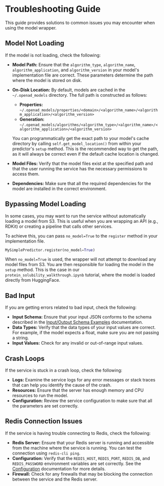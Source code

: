 # Troubleshooting Guide

This guide provides solutions to common issues you may encounter when using the model wrapper.

## Model Not Loading

If the model is not loading, check the following:

*   **Model Path:** Ensure that the `algorithm_type`, `algorithm_name`, `algorithm_application`, and `algorithm_version` in your model's implementation file are correct. These parameters determine the path where the model is stored on disk.
*   **On-Disk Location:** By default, models are cached in the `~/.openad_models` directory. The full path is constructed as follows:
    *   **Properties:** `~/.openad_models/properties/<domain>/<algorithm_name>/<algorithm_application>/<algorithm_version>`
    *   **Generation:** `~/.openad_models/algorithms/<algorithm_type>/<algorithm_name>/<algorithm_application>/<algorithm_version>`
    
    You can programmatically get the exact path to your model's cache directory by calling `self.get_model_location()` from within your predictor's `setup` method. This is the recommended way to get the path, as it will always be correct even if the default cache location is changed.
*   **Model Files:** Verify that the model files exist at the specified path and that the user running the service has the necessary permissions to access them.
*   **Dependencies:** Make sure that all the required dependencies for the model are installed in the correct environment.

## Bypassing Model Loading

In some cases, you may want to run the service without automatically loading a model from S3. This is useful when you are wrapping an API (e.g., RDKit) or creating a pipeline that calls other services.

To achieve this, you can pass `no_model=True` to the `register` method in your implementation file.

```python
MySimplePredictor.register(no_model=True)
```

When `no_model=True` is used, the wrapper will not attempt to download any model files from S3. You are then responsible for loading the model in the `setup` method. This is the case in our `protein_solubility_walkthrough.ipynb` tutorial, where the model is loaded directly from HuggingFace.

## Bad Input

If you are getting errors related to bad input, check the following:

*   **Input Schema:** Ensure that your input JSON conforms to the schema described in the [Input/Output Schema Examples](./input-output.md) documentation.
*   **Data Types:** Verify that the data types of your input values are correct. For example, if the model expects a float, make sure you are not passing a string.
*   **Input Values:** Check for any invalid or out-of-range input values.

## Crash Loops

If the service is stuck in a crash loop, check the following:

*   **Logs:** Examine the service logs for any error messages or stack traces that can help you identify the cause of the crash.
*   **Resources:** Ensure that the server has enough memory and CPU resources to run the model.
*   **Configuration:** Review the service configuration to make sure that all the parameters are set correctly.

## Redis Connection Issues

If the service is having trouble connecting to Redis, check the following:

*   **Redis Server:** Ensure that your Redis server is running and accessible from the machine where the service is running. You can test the connection using `redis-cli ping`.
*   **Configuration:** Verify that the `REDIS_HOST`, `REDIS_PORT`, `REDIS_DB`, and `REDIS_PASSWORD` environment variables are set correctly. See the [Configuration](./configuration.md) documentation for more details.
*   **Firewall:** Check for any firewalls that may be blocking the connection between the service and the Redis server.
